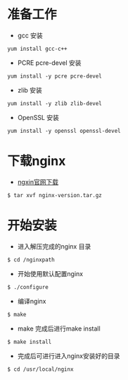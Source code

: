 # 准备工作
- gcc 安装
```
yum install gcc-c++
```
-  PCRE pcre-devel 安装
```
yum install -y pcre pcre-devel
```
-  zlib 安装
```
yum install -y zlib zlib-devel
```
- OpenSSL 安装
```
yum install -y openssl openssl-devel
```

# 下载nginx
- [ngxin官网下载](http://nginx.org/en/download.html)
```
$ tar xvf nginx-version.tar.gz

```
# 开始安装
- 进入解压完成的nginx 目录
```
$ cd /nginxpath
```

- 开始使用默认配置nginx
```
$ ./configure
```

- 编译nginx
```
$ make 
```
- make 完成后进行make install
```
$ make install
```
- 完成后可进行进入nginx安装好的目录
```
$ cd /usr/local/nginx
```